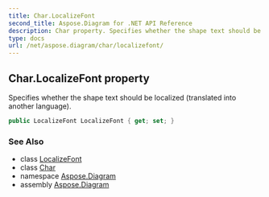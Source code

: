 ```yaml
---
title: Char.LocalizeFont
second_title: Aspose.Diagram for .NET API Reference
description: Char property. Specifies whether the shape text should be localized translated into another language
type: docs
url: /net/aspose.diagram/char/localizefont/
---
```

## Char.LocalizeFont property

Specifies whether the shape text should be localized (translated into another language).

```csharp
public LocalizeFont LocalizeFont { get; set; }
```

### See Also

* class [LocalizeFont](../../localizefont/)
* class [Char](../)
* namespace [Aspose.Diagram](../../char/)
* assembly [Aspose.Diagram](../../../)


